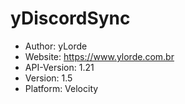 # yDiscordSync
- Author: yLorde
- Website: https://www.ylorde.com.br
- API-Version: 1.21
- Version: 1.5
- Platform: Velocity
